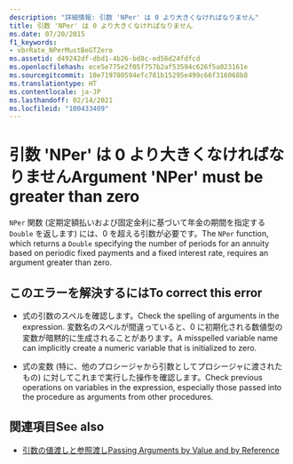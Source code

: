 ```yaml
---
description: "詳細情報: 引数 'NPer' は 0 より大きくなければなりません"
title: 引数 'NPer' は 0 より大きくなければなりません
ms.date: 07/20/2015
f1_keywords:
- vbrRate_NPerMustBeGTZero
ms.assetid: d49242df-dbd1-4b26-bd8c-ed56d24fdfcd
ms.openlocfilehash: ece5e775e2f05f757b2af53594c626f5a023161e
ms.sourcegitcommit: 10e719780594efc781b15295e499c66f316068b8
ms.translationtype: HT
ms.contentlocale: ja-JP
ms.lasthandoff: 02/14/2021
ms.locfileid: "100433409"
---
```

# <a name="argument-nper-must-be-greater-than-zero"></a><span data-ttu-id="221e2-103">引数 'NPer' は 0 より大きくなければなりません</span><span class="sxs-lookup"><span data-stu-id="221e2-103">Argument 'NPer' must be greater than zero</span></span>

<span data-ttu-id="221e2-104">`NPer` 関数 (定期定額払いおよび固定金利に基づいて年金の期間を指定する `Double` を返します) には、0 を超える引数が必要です。</span><span class="sxs-lookup"><span data-stu-id="221e2-104">The `NPer` function, which returns a `Double` specifying the number of periods for an annuity based on periodic fixed payments and a fixed interest rate, requires an argument greater than zero.</span></span>  
  
## <a name="to-correct-this-error"></a><span data-ttu-id="221e2-105">このエラーを解決するには</span><span class="sxs-lookup"><span data-stu-id="221e2-105">To correct this error</span></span>  
  
- <span data-ttu-id="221e2-106">式の引数のスペルを確認します。</span><span class="sxs-lookup"><span data-stu-id="221e2-106">Check the spelling of arguments in the expression.</span></span> <span data-ttu-id="221e2-107">変数名のスペルが間違っていると、0 に初期化される数値型の変数が暗黙的に生成されることがあります。</span><span class="sxs-lookup"><span data-stu-id="221e2-107">A misspelled variable name can implicitly create a numeric variable that is initialized to zero.</span></span>  
  
- <span data-ttu-id="221e2-108">式の変数 (特に、他のプロシージャから引数としてプロシージャに渡されたもの) に対してこれまで実行した操作を確認します。</span><span class="sxs-lookup"><span data-stu-id="221e2-108">Check previous operations on variables in the expression, especially those passed into the procedure as arguments from other procedures.</span></span>  
  
## <a name="see-also"></a><span data-ttu-id="221e2-109">関連項目</span><span class="sxs-lookup"><span data-stu-id="221e2-109">See also</span></span>

- [<span data-ttu-id="221e2-110">引数の値渡しと参照渡し</span><span class="sxs-lookup"><span data-stu-id="221e2-110">Passing Arguments by Value and by Reference</span></span>](../programming-guide/language-features/procedures/passing-arguments-by-value-and-by-reference.md)
